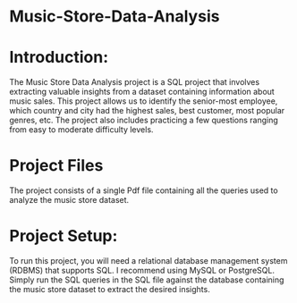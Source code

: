 # Music-Store-Data-Analysis

# Introduction:
The Music Store Data Analysis project is a SQL project that involves extracting valuable insights from a dataset containing information about music sales. This project allows us to identify the senior-most employee, which country and city had the highest sales, best customer, most popular genres, etc. The project also includes practicing a few questions ranging from easy to moderate difficulty levels.

# Project Files
The project consists of a single Pdf file containing all the queries used to analyze the music store dataset.

# Project Setup:
To run this project, you will need a relational database management system (RDBMS) that supports SQL. I recommend using MySQL or PostgreSQL. Simply run the SQL queries in the SQL file against the database containing the music store dataset to extract the desired insights.

